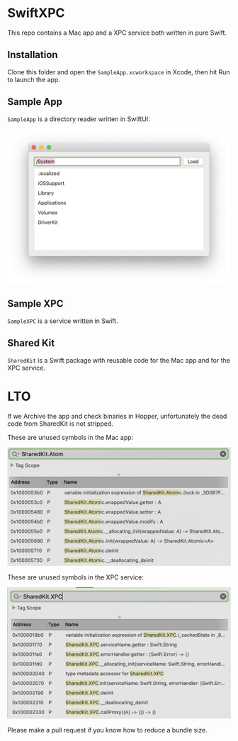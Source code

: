 # SwiftXPC

This repo contains a Mac app and a XPC service both written in pure Swift.

## Installation

Clone this folder and open the `SampleApp.xcworkspace` in Xcode, then hit Run to launch the app.

## Sample App

`SampleApp` is a directory reader written in SwiftUI:

<img src="./Images/MacApp-592x412@2x.png" width="592px" alt="Mac app with /System files" />

## Sample XPC

`SampleXPC` is a service written in Swift.

## Shared Kit

`SharedKit` is a Swift package with reusable code for the Mac app and for the XPC service.

# LTO

If we Archive the app and check binaries in Hopper, unfortunately the dead code from SharedKit is not stripped.

These are unused symbols in the Mac app:

<img src="./Images/SampleApp-506x270@2x.png" width="506px" alt="SharedKit symbols in the Mac app" />

These are unused symbols in the XPC service:

<img src="./Images/SampleXPC-510x300@2x.png" width="510px" alt="SharedKit symbols in the XPC service" />

Please make a pull request if you know how to reduce a bundle size.